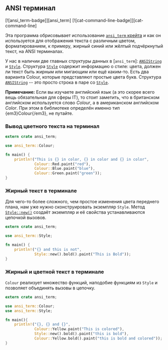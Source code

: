 ## ANSI терминал

[![ansi_term-badge]][ansi_term] [![cat-command-line-badge]][cat-command-line]

Эта программа обрисовывает использование [`ansi_term` крейта] и как он используется для отображения текста с различным цветом, форматированием, к примеру, жирный синий или жёлтый подчёркнутый текст, на ANSI терминалах.

У нас в наличии две главных структуры данных в [`ansi_term`]: [`ANSIString`](https://docs.rs/ansi_term/*/ansi_term/type.ANSIString.html) и [`Style`](https://docs.rs/ansi_term/*/ansi_term/struct.Style.html). Структура [`Style`](https://docs.rs/ansi_term/*/ansi_term/struct.Style.html) содержит информацию о стиле: цвета, должен ли текст быть жирным или мигающим или ещё каким-то. Есть два варианта Colour, которые представляют простые цвета букв. Структура [`ANSIString`](https://docs.rs/ansi_term/*/ansi_term/type.ANSIString.html) -- это просто строка в паре со [`Style`](https://docs.rs/ansi_term/*/ansi_term/struct.Style.html).

**Примечание:** Если вы изучаете английский язык (а это скорее всего вещь обязательная для сферы IT), то стоит заметить, что в британском английском используется слово *Colour*, а в американском английском *Color*. При этом в библиотеке определён именно тип {em3}Colour{/em3}, не путайте.

### Вывод цветного текста на терминал

```rust
extern crate ansi_term;

use ansi_term::Colour;

fn main() {
    println!("This is {} in color, {} in color and {} in color",
             Colour::Red.paint("red"),
             Colour::Blue.paint("blue"),
             Colour::Green.paint("green"));
}
```

### Жирный текст в терминале

Для чего-то более сложного, чем простое изменения цвета переднего плана, нам уже нужно сконструировать экземпляр `Style`. Метод [`Style::new()`] создаёт экземпляр и её свойства устанавливаются цепочкой вызовов.

```rust
extern crate ansi_term;

use ansi_term::Style;

fn main() {
    println!("{} and this is not",
             Style::new().bold().paint("This is Bold"));
}
```

### Жирный и цветной текст в терминале

`Colour` реализует множество функций, наподобие функциям из `Style` и позволяет объединять вызовы в цепочку.

```rust
extern crate ansi_term;

use ansi_term::Colour;
use ansi_term::Style;

fn main(){
    println!("{}, {} and {}",
             Colour::Yellow.paint("This is colored"),
             Style::new().bold().paint("this is bold"),
             Colour::Yellow.bold().paint("this is bold and colored"));
}
```


[`ansi_term` крейта]: https://docs.rs/ansi_term/
[`Style::new()`]: https://crates.io/crates/ansi_term